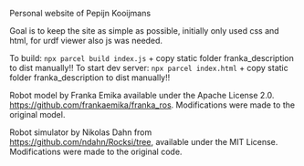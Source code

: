 Personal website of Pepijn Kooijmans

Goal is to keep the site as simple as possible, initially only used css and html, for urdf viewer also js was needed.

To build: `npx parcel build index.js` + copy static folder franka_description to dist manually!!
To start dev server: `npx parcel index.html` + copy static folder franka_description to dist manually!!

Robot model by Franka Emika available under the Apache License 2.0. https://github.com/frankaemika/franka_ros. Modifications were made to the original model.

Robot simulator by Nikolas Dahn from https://github.com/ndahn/Rocksi/tree, available under the MIT License. Modifications were made to the original code.
